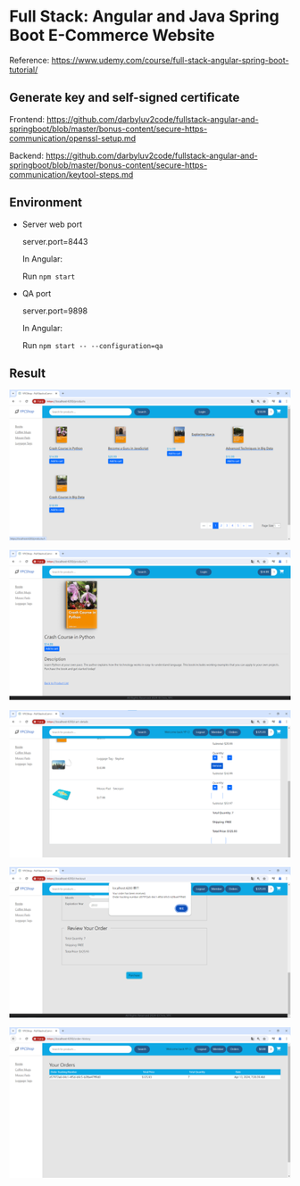 
# Full Stack: Angular and Java Spring Boot E-Commerce Website

Reference: https://www.udemy.com/course/full-stack-angular-spring-boot-tutorial/

## Generate key and self-signed certificate
Frontend: https://github.com/darbyluv2code/fullstack-angular-and-springboot/blob/master/bonus-content/secure-https-communication/openssl-setup.md

Backend: https://github.com/darbyluv2code/fullstack-angular-and-springboot/blob/master/bonus-content/secure-https-communication/keytool-steps.md

## Environment

* Server web port

  server.port=8443

  In Angular: 

  Run `npm start`

* QA port
  
  server.port=9898

  In Angular: 
  
  Run `npm start -- --configuration=qa`


## Result

![image](https://github.com/YPChao1009/Full-Stack-Angular-and-Java-Spring-Boot-E-Commerce-Website/blob/main/Home%20page.jpg)

![image](https://github.com/YPChao1009/Full-Stack-Angular-and-Java-Spring-Boot-E-Commerce-Website/blob/main/Item.jpg)

![image](https://github.com/YPChao1009/Full-Stack-Angular-and-Java-Spring-Boot-E-Commerce-Website/blob/main/Cart-details.jpg)

![image](https://github.com/YPChao1009/Full-Stack-Angular-and-Java-Spring-Boot-E-Commerce-Website/blob/main/Checkout.jpg)

![image](https://github.com/YPChao1009/Full-Stack-Angular-and-Java-Spring-Boot-E-Commerce-Website/blob/main/Order-history.jpg)
